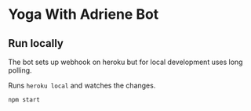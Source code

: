 # Yoga With Adriene Bot

## Run locally

The bot sets up webhook on heroku but for local development uses long polling.

Runs `heroku local` and watches the changes.

```
npm start
```
